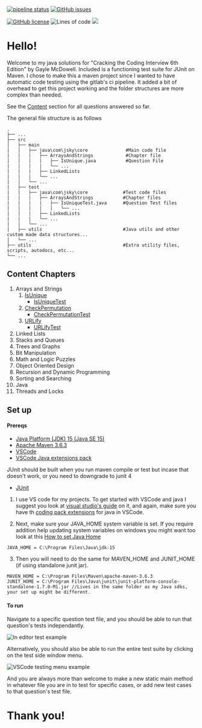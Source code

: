 [![pipeline status](https://gitlab.com/jsky.johnson/CTCI/badges/master/pipeline.svg)](https://gitlab.com/jsky.johnson/CTCI/-/commits/master)
[![GitHub issues](https://img.shields.io/github/issues/jskyjohnson/CTCI)](https://github.com/jskyjohnson/CTCI/issues)

[![GitHub license](https://img.shields.io/github/license/jskyjohnson/CTCI)](https://github.com/jskyjohnson/CTCI/blob/master/LICENSE)
![Lines of code](https://img.shields.io/tokei/lines/github/jskyjohnson/CTCI)
![](https://img.shields.io/badge/maven-v3.6.3-informational)

# Hello!

Welcome to my java solutions for "Cracking the Coding Interview 6th Edition" by Gayle McDowell. Included is a functioning test suite for JUnit on Maven. I chose to make this a maven project since I wanted to have automatic code testing using the gitlab's ci pipeline. It added a bit of overhead to get this project working and the folder structures are more complex than needed.

See the [Content](#content) section for all questions answered so far.

The general file structure is as follows

    .
    ├── ...
    ├── src
    │   ├── main
    |   |   ├── java\com\jsky\core              #Main code file
    |   |   |   ├── ArraysAndStrings            #Chapter file
    |   |   |   |   ├── IsUnique.java           #Question File
    |   |   |   |   └── ...
    |   |   |   ├── LinkedLists
    |   |   |   └── ...
    |   |   └── ...
    |   ├── test
    |   |   ├── java\com\jsky\core             #Test code files
    |   |   |   ├── ArraysAndStrings           #Chapter files
    |   |   |   |   ├── IsUniqueTest.java      #Question Test files
    |   |   |   |   |   └── ...
    |   |   |   ├── LinkedLists
    |   |   |   └── ...
    |   |   └── ...
    |   ├── utils                              #Java utils and other custom made data structures...
    │   └── ...
    ├── utils                                  #Extra utility files, scripts, autodocs, etc...
    └── ...

## Content Chapters

1. Arrays and Strings
   1. [IsUnique](src/main/java/com/jsky/core/ArraysAndStrings/IsUnique.java)
      - [IsUniqueTest](src/test/java/com/jsky/core/ArraysAndStrings/IsUniqueTest.java)
   1. [CheckPermutation](src/main/java/com/jsky/core/ArraysAndStrings/CheckPermutation.java)
      - [CheckPermutationTest](src/test/java/com/jsky/core/ArraysAndStrings/CheckPermutationTest.java)
   1. [URLify](src/main/java/com/jsky/core/ArraysAndStrings/URLify.java)
         - [URLifyTest](src/test/java/com/jsky/core/ArraysAndStrings/URLifyTest.java)
2. Linked Lists
3. Stacks and Queues
4. Trees and Graphs
5. Bit Manipulation
6. Math and Logic Puzzles
7. Object Oriented Design
8. Recursion and Dynamic Programming
9. Sorting and Searching
10. Java
11. Threads and Locks

## Set up

#### Prereqs

- [Java Platform (JDK) 15 (Java SE 15)](https://www.oracle.com/java/technologies/javase-downloads.html)
- [Apache Maven 3.6.3](https://maven.apache.org/download.cgi)
- [VSCode](https://code.visualstudio.com/)
- [VSCode Java extensions pack](https://aka.ms/vscode-java-installer-win)

JUnit should be built when you run maven compile or test but incase that doesn't work, or you need to downgrade to junit 4

- [JUnit](https://github.com/junit-team/junit4/wiki/Download-and-Install)

1. I use VS code for my projects. To get started with VSCode and java I suggest you look at [visual studio's guide](https://code.visualstudio.com/docs/java/java-tutorial) on it, and again, make sure you have th [coding pack extensions](https://aka.ms/vscode-java-installer-win) for java in VSCode.

2. Next, make sure your JAVA_HOME system variable is set. If you require addition help updating system variables on windows you might want too look at this [How to set Java Home](https://www.wikihow.com/Set-Java-Home)

```
JAVA_HOME = C:\Program Files\Java\jdk-15
```

3. Then you will need to do the same for MAVEN_HOME and JUNIT_HOME (if using standalone junit jar).

```
MAVEN_HOME = C:\Program Files\Maven\apache-maven-3.6.3
JUNIT_HOME = C:\Program Files\Java\junit\junit-platform-console-standalone-1.7.0-M1.jar //Lives in the same folder as my Java sdks, your set up might be different.
```

#### To run

Navigate to a specific question test file, and you should be able to run that question's tests independantly.

![In editor test example](https://i.imgur.com/BqLFZ31.png)

Alternatively, you should also be able to run the entire test suite by clicking on the test side window menu.

![VSCode testing menu example](https://i.imgur.com/b885Dzh.png)

And you are always more than welcome to make a new static main method in whatever file you are in to test for specific cases, or add new test cases to that question's test file.

# Thank you!
